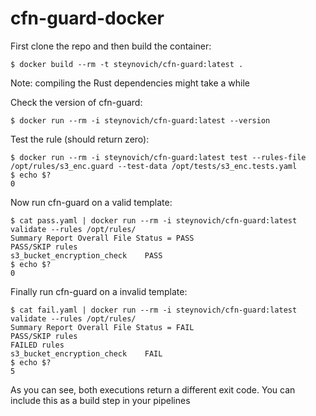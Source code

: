 # cfn-guard-docker

First clone the repo and then build the container:

```
$ docker build --rm -t steynovich/cfn-guard:latest .
```

Note: compiling the Rust dependencies might take a while

Check the version of cfn-guard:
```
$ docker run --rm -i steynovich/cfn-guard:latest --version
```

Test the rule (should return zero):
```
$ docker run --rm -i steynovich/cfn-guard:latest test --rules-file /opt/rules/s3_enc.guard --test-data /opt/tests/s3_enc.tests.yaml
$ echo $?
0
```

Now run cfn-guard on a valid template:
```
$ cat pass.yaml | docker run --rm -i steynovich/cfn-guard:latest validate --rules /opt/rules/
Summary Report Overall File Status = PASS
PASS/SKIP rules
s3_bucket_encryption_check    PASS
$ echo $?
0
```

Finally run cfn-guard on a invalid template:
```
$ cat fail.yaml | docker run --rm -i steynovich/cfn-guard:latest validate --rules /opt/rules/
Summary Report Overall File Status = FAIL
PASS/SKIP rules
FAILED rules
s3_bucket_encryption_check    FAIL
$ echo $?
5
```

As you can see, both executions return a different exit code. You can include this as a build step in your pipelines